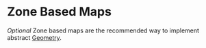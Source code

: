 # Zone Based Maps

*Optional*
Zone based maps are the recommended way to implement abstract [Geometry](Geometry.md).

## 